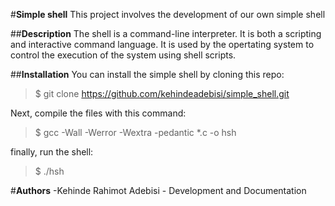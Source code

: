 #**Simple shell**
This project involves the development of our own simple shell

##**Description**
The shell is a command-line interpreter. It is both a scripting and  interactive command language. It is used by the opertating system to control the execution of the system using shell scripts.

##**Installation**
You can install the simple shell by cloning this repo:

> $ git clone https://github.com/kehindeadebisi/simple_shell.git

Next, compile the files with this command:

> $ gcc -Wall -Werror -Wextra -pedantic *.c -o hsh

finally, run the shell:

> $ ./hsh

#**Authors**
-Kehinde Rahimot Adebisi - Development and Documentation